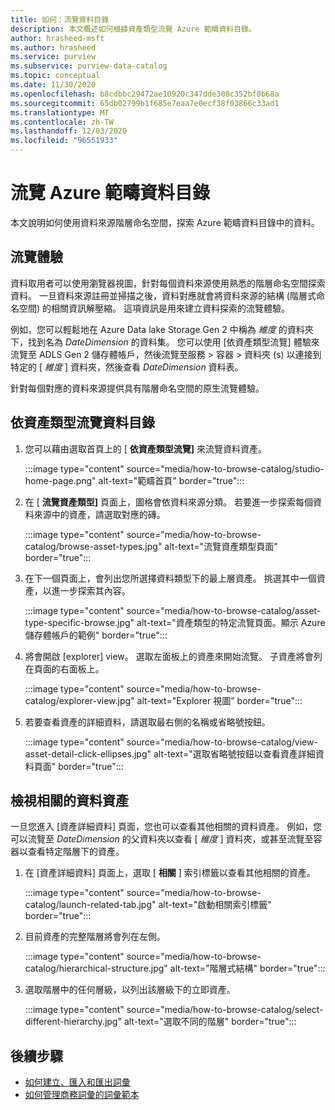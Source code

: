 ```yaml
---
title: 如何：流覽資料目錄
description: 本文概述如何根據資產類型流覽 Azure 範疇資料目錄。
author: hrasheed-msft
ms.author: hrasheed
ms.service: purview
ms.subservice: purview-data-catalog
ms.topic: conceptual
ms.date: 11/30/2020
ms.openlocfilehash: b8cdbbc29472ae10920c347dde308c352bf0b68a
ms.sourcegitcommit: 65db02799b1f685e7eaa7e0ecf38f03866c33ad1
ms.translationtype: MT
ms.contentlocale: zh-TW
ms.lasthandoff: 12/03/2020
ms.locfileid: "96551933"
---
```

# <a name="browse-the-azure-purview-data-catalog"></a>流覽 Azure 範疇資料目錄

本文說明如何使用資料來源階層命名空間，探索 Azure 範疇資料目錄中的資料。

## <a name="browse-experience"></a>流覽體驗

資料取用者可以使用瀏覽器視圖，針對每個資料來源使用熟悉的階層命名空間探索資料。 一旦資料來源註冊並掃描之後，資料對應就會將資料來源的結構 (階層式命名空間) 的相關資訊解壓縮。 這項資訊是用來建立資料探索的流覽體驗。

例如，您可以輕鬆地在 Azure Data lake Storage Gen 2 中稱為 *維度* 的資料夾下，找到名為 *DateDimension* 的資料集。 您可以使用 [依資產類型流覽] 體驗來流覽至 ADLS Gen 2 儲存體帳戶，然後流覽至服務 > 容器 > 資料夾 (s) 以連接到特定的 [ *維度* ] 資料夾，然後查看 *DateDimension* 資料表。

針對每個對應的資料來源提供具有階層命名空間的原生流覽體驗。

## <a name="browse-the-data-catalog-by-asset-type"></a>依資產類型流覽資料目錄

1. 您可以藉由選取首頁上的 [ **依資產類型流覽]** 來流覽資料資產。

    :::image type="content" source="media/how-to-browse-catalog/studio-home-page.png" alt-text="範疇首頁" border="true":::

1. 在 [ **流覽資產類型]** 頁面上，圖格會依資料來源分類。 若要進一步探索每個資料來源中的資產，請選取對應的磚。

    :::image type="content" source="media/how-to-browse-catalog/browse-asset-types.jpg" alt-text="流覽資產類型頁面" border="true":::

1. 在下一個頁面上，會列出您所選擇資料類型下的最上層資產。 挑選其中一個資產，以進一步探索其內容。

    :::image type="content" source="media/how-to-browse-catalog/asset-type-specific-browse.jpg" alt-text="資產類型的特定流覽頁面。顯示 Azure 儲存體帳戶的範例" border="true":::

1. 將會開啟 [explorer] view。 選取左面板上的資產來開始流覽。 子資產將會列在頁面的右面板上。

    :::image type="content" source="media/how-to-browse-catalog/explorer-view.jpg" alt-text="Explorer 視圖" border="true":::

1. 若要查看資產的詳細資料，請選取最右側的名稱或省略號按鈕。

    :::image type="content" source="media/how-to-browse-catalog/view-asset-detail-click-ellipses.jpg" alt-text="選取省略號按鈕以查看資產詳細資料頁面" border="true":::

## <a name="view-related-data-assets"></a>檢視相關的資料資產

一旦您進入 [資產詳細資料] 頁面，您也可以查看其他相關的資料資產。 例如，您可以流覽至 *DateDimension* 的父資料夾以查看 [ *維度* ] 資料夾，或甚至流覽至容器以查看特定階層下的資產。

1. 在 [資產詳細資料] 頁面上，選取 [ **相關** ] 索引標籤以查看其他相關的資產。

    :::image type="content" source="media/how-to-browse-catalog/launch-related-tab.jpg" alt-text="啟動相關索引標籤" border="true":::

1. 目前資產的完整階層將會列在左側。

    :::image type="content" source="media/how-to-browse-catalog/hierarchical-structure.jpg" alt-text="階層式結構" border="true":::

1. 選取階層中的任何層級，以列出該層級下的立即資產。

    :::image type="content" source="media/how-to-browse-catalog/select-different-hierarchy.jpg" alt-text="選取不同的階層" border="true":::

## <a name="next-steps"></a>後續步驟

- [如何建立、匯入和匯出詞彙](how-to-create-import-export-glossary.md)
- [如何管理商務詞彙的詞彙範本](how-to-manage-term-templates.md)
